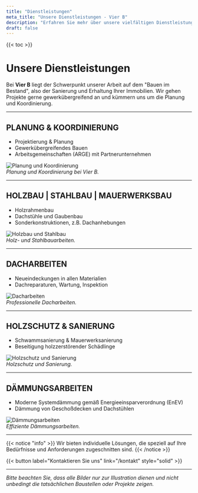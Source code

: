 ```yaml
---
title: "Dienstleistungen"
meta_title: "Unsere Dienstleistungen - Vier B"
description: "Erfahren Sie mehr über unsere vielfältigen Dienstleistungen im Bereich Dachbau und Sanierung."
draft: false
---
```


{{< toc >}}

# Unsere Dienstleistungen

Bei **Vier B** liegt der Schwerpunkt unserer Arbeit auf dem "Bauen im Bestand", also der Sanierung und Erhaltung Ihrer Immobilien. Wir gehen Projekte gerne gewerkübergreifend an und kümmern uns um die Planung und Koordinierung.

<hr>

## PLANUNG & KOORDINIERUNG

- Projektierung & Planung
- Gewerkübergreifendes Bauen
- Arbeitsgemeinschaften (ARGE) mit Partnerunternehmen

![Planung und Koordinierung](/images/planung.jpg)  
*Planung und Koordinierung bei Vier B.*

<hr>

## HOLZBAU | STAHLBAU | MAUERWERKSBAU

- Holzrahmenbau
- Dachstühle und Gaubenbau
- Sonderkonstruktionen, z.B. Dachanhebungen

![Holzbau und Stahlbau](/images/holzbau.jpg)  
*Holz- und Stahlbauarbeiten.*

<hr>

## DACHARBEITEN

- Neueindeckungen in allen Materialien
- Dachreparaturen, Wartung, Inspektion

![Dacharbeiten](/images/dacharbeiten.jpg)  
*Professionelle Dacharbeiten.*

<hr>

## HOLZSCHUTZ & SANIERUNG

- Schwammsanierung & Mauerwerksanierung
- Beseitigung holzzerstörender Schädlinge

![Holzschutz und Sanierung](/images/holzschutz.jpg)  
*Holzschutz und Sanierung.*

<hr>

## DÄMMUNGSARBEITEN

- Moderne Systemdämmung gemäß Energieeinsparverordnung (EnEV)
- Dämmung von Geschoßdecken und Dachstühlen

![Dämmungsarbeiten](/images/daemmung.jpg)  
*Effiziente Dämmungsarbeiten.*

<hr>

{{< notice "info" >}}
Wir bieten individuelle Lösungen, die speziell auf Ihre Bedürfnisse und Anforderungen zugeschnitten sind.
{{< /notice >}}

{{< button label="Kontaktieren Sie uns" link="/kontakt" style="solid" >}}

---

*Bitte beachten Sie, dass alle Bilder nur zur Illustration dienen und nicht unbedingt die tatsächlichen Baustellen oder Projekte zeigen.*
